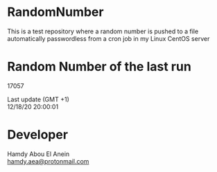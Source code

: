# RandomNumber    
This is a test repository where a random number is pushed to a file automatically passwordless from a cron job in my Linux CentOS server    
# Random Number of the last run   
17057
      
Last update (GMT +1)    
12/18/20 20:00:01
# Developer    
Hamdy Abou El Anein   
hamdy.aea@protonmail.com
